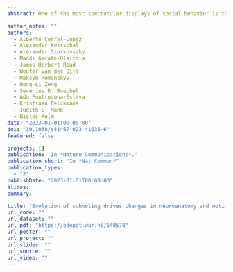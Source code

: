 ```yaml
---
abstract: One of the most spectacular displays of social behavior is the synchronized movements that many animal groups perform to travel, forage and escape from predators. However, elucidating the neural mechanisms underlying the evolution of collective behaviors, as well as their fitness effects, remains challenging. Here, we study collective motion patterns with and without predation threat and predator inspection behavior in guppies experimentally selected for divergence in polarization, an important ecological driver of coordinated movement in fish. We find that groups from artificially selected lines remain more polarized than control groups in the presence of a threat. Neuroanatomical measurements of polarization-selected individuals indicate changes in brain regions previously suggested to be important regulators of perception, fear and attention, and motor response. Additional visual acuity and temporal resolution tests performed in polarization-selected and control individuals indicate that observed differences in predator inspection and schooling behavior should not be attributable to changes in visual perception, but rather are more likely the result of the more efficient relay of sensory input in the brain of polarization-selected fish. Our findings highlight that brain morphology may play a fundamental role in the evolution of coordinated movement and anti-predator behavior.

author_notes: ""
authors:
  - Alberto Corral-Lopez
  - Alexander Kotrschal
  - Alexander Szorkovszky
  - Maddi Garate-Olaizola
  - James Herbert-Read
  - Wouter van der Bijl
  - Maksym Romenskyy
  - Hong-Li Zeng
  - Severine D. Buechel
  - Ada Fontrodona-Eslava
  - Kristiaan Pelckmans
  - Judith E. Mank
  - Niclas Kolm 
date: "2023-01-01T00:00:00"
doi: "10.1038/s41467-023-41635-6"
featured: false

projects: []
publication: 'In *Nature Communications*.'
publication_short: "In *Nat Commun*"
publication_types:
  - "2"
publishDate: "2023-01-01T00:00:00"
slides: 
summary: 

title: "Evolution of schooling drives changes in neuroanatomy and motion characteristics across predation contexts in guppies"
url_code: ""
url_dataset: ""
url_pdf: "https://edepot.wur.nl/640578"
url_poster: ""
url_project: ""
url_slides: ""
url_source: ""
url_video: ""
---
```

